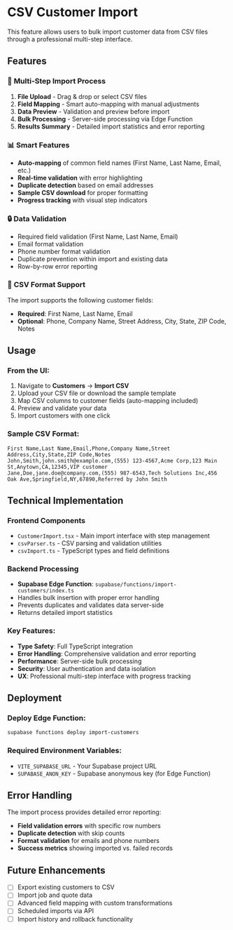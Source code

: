 # CSV Customer Import

This feature allows users to bulk import customer data from CSV files through a professional multi-step interface.

## Features

### 🎯 **Multi-Step Import Process**
1. **File Upload** - Drag & drop or select CSV files
2. **Field Mapping** - Smart auto-mapping with manual adjustments  
3. **Data Preview** - Validation and preview before import
4. **Bulk Processing** - Server-side processing via Edge Function
5. **Results Summary** - Detailed import statistics and error reporting

### 📊 **Smart Features**
- **Auto-mapping** of common field names (First Name, Last Name, Email, etc.)
- **Real-time validation** with error highlighting
- **Duplicate detection** based on email addresses
- **Sample CSV download** for proper formatting
- **Progress tracking** with visual step indicators

### 🔒 **Data Validation**
- Required field validation (First Name, Last Name, Email)
- Email format validation
- Phone number format validation
- Duplicate prevention within import and existing data
- Row-by-row error reporting

### 📁 **CSV Format Support**
The import supports the following customer fields:
- **Required**: First Name, Last Name, Email
- **Optional**: Phone, Company Name, Street Address, City, State, ZIP Code, Notes

## Usage

### From the UI:
1. Navigate to **Customers** → **Import CSV**
2. Upload your CSV file or download the sample template
3. Map CSV columns to customer fields (auto-mapping included)
4. Preview and validate your data
5. Import customers with one click

### Sample CSV Format:
```csv
First Name,Last Name,Email,Phone,Company Name,Street Address,City,State,ZIP Code,Notes
John,Smith,john.smith@example.com,(555) 123-4567,Acme Corp,123 Main St,Anytown,CA,12345,VIP customer
Jane,Doe,jane.doe@company.com,(555) 987-6543,Tech Solutions Inc,456 Oak Ave,Springfield,NY,67890,Referred by John Smith
```

## Technical Implementation

### Frontend Components
- `CustomerImport.tsx` - Main import interface with step management
- `csvParser.ts` - CSV parsing and validation utilities
- `csvImport.ts` - TypeScript types and field definitions

### Backend Processing
- **Supabase Edge Function**: `supabase/functions/import-customers/index.ts`
- Handles bulk insertion with proper error handling
- Prevents duplicates and validates data server-side
- Returns detailed import statistics

### Key Features:
- **Type Safety**: Full TypeScript integration
- **Error Handling**: Comprehensive validation and error reporting  
- **Performance**: Server-side bulk processing
- **Security**: User authentication and data isolation
- **UX**: Professional multi-step interface with progress tracking

## Deployment

### Deploy Edge Function:
```bash
supabase functions deploy import-customers
```

### Required Environment Variables:
- `VITE_SUPABASE_URL` - Your Supabase project URL
- `SUPABASE_ANON_KEY` - Supabase anonymous key (for Edge Function)

## Error Handling

The import process provides detailed error reporting:
- **Field validation errors** with specific row numbers
- **Duplicate detection** with skip counts
- **Format validation** for emails and phone numbers
- **Success metrics** showing imported vs. failed records

## Future Enhancements

- [ ] Export existing customers to CSV
- [ ] Import job and quote data
- [ ] Advanced field mapping with custom transformations
- [ ] Scheduled imports via API
- [ ] Import history and rollback functionality
